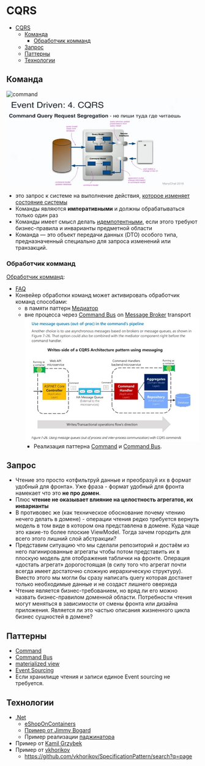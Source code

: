 # CQRS

- [CQRS](#cqrs)
	- [Команда](#команда)
		- [Обработчик комманд](#обработчик-комманд)
	- [Запрос](#запрос)
	- [Паттерны](#паттерны)
	- [Технологии](#технологии)

## Команда

![command](https://docs.microsoft.com/ru-ru/dotnet/architecture/microservices/microservice-ddd-cqrs-patterns/media/microservice-application-layer-implementation-web-api/high-level-writes-side.png)
![cqrs](../../img/arch/eda/eda.cqrs.jpg)

- это запрос к системе на выполнение действия, [которое изменяет состояние системы](https://docs.microsoft.com/ru-ru/dotnet/architecture/microservices/microservice-ddd-cqrs-patterns/microservice-application-layer-implementation-web-api#implement-the-command-and-command-handler-patterns)
- Команды являются __императивными__ и должны обрабатываться только один раз
- Команды имеет смысл делать [идемпотентными](idempotent.md), если этого требуют бизнес-правила и инварианты предметной области
- Команда — это объект передачи данных (DTO) особого типа, предназначенный специально для запроса изменений или транзакций.

### Обработчик комманд

[Обработчик комманд](https://docs.microsoft.com/ru-ru/dotnet/architecture/microservices/microservice-ddd-cqrs-patterns/microservice-application-layer-implementation-web-api#the-command-handler-class):

- [FAQ](https://cqrs.nu/Faq/command-handlers)
- Конвейер обработки команд может активировать обработчик команд способами:
  - в памяти паттерн [Медиатор](mediator.md)
  - вне процесса через [Command Bus](command.bus.md) on [Message Broker](pattern.messagebroker.md) transport ![cqrs mq](../../img/arch/eda/cqrs.mq.jpg)
    - Реализация паттерна [Command](command.md) и [Command Bus](command.bus.md).

## Запрос

- Чтение это просто «отфильтруй данные и преобразуй их в формат удобный для фронта». Уже фраза - формат удобный для фронта намекает что это __не про домен__.
- Плюс __чтение не оказывает влияние на целостность агрегатов, их инварианты__ 
- В противовес же (как техническое обоснование почему чтению нечего делать в домене) - операции чтения редко требуется вернуть модель в том виде в котором она представлена в домене. Куда чаще это какие-то более плоские ViewModel. Тогда зачем городить для всего этого лишний слой абстракции?
- Представим ситуацию что мы сделали репозиторий и достаём из него пагинированные агрегаты чтобы потом представить их в плоскую модель для отображения таблички на фронте. Операция «достать агрегат» дорогостоящая (в силу того что агрегат почти всегда имеет достаточно сложную иерархическую структуру). Вместо этого мы могли бы сразу написать query которая достанет только необходимые данные и не создаст лишнего оверхеда
- Чтение является бизнес-требованием, но вряд ли его можно назвать бизнес-правилом доменной области. Потребности чтения могут меняться в зависимости от смены фронта или дизайна приложения. Является ли это частью описания жизненного цикла бизнес сущностей в домене?

## Паттерны

- [Command](command.md)
- [Command Bus](command.bus.md)
- [materialized view](https://learn.microsoft.com/ru-ru/azure/architecture/patterns/materialized-view)
- [Event Sourcing](event.sourcing.md)
- Если хранилище чтения и записи единое
Event sourcing не требуется.

## Технологии

- [.Net](https://github.com/heynickc/awesome-ddd#jvm-languages)
	- [eShopOnContainers](https://github.com/dotnet-architecture/eShopOnContainers/search?q=page)
	- [Пример от Jimmy Bogard](https://github.com/jbogard/ContosoUniversityDotNetCore-Pages/search?q=page)
	- Пример реализации [паджинатора](https://github.com/PacktPublishing/Hands-On-Domain-Driven-Design-with-.NET-Core/search?q=page)
- Пример от [Kamil Grzybek](https://github.com/kgrzybek/modular-monolith-with-ddd/search?q=page)
- Пример от [vkhorikov](https://github.com/vkhorikov/SpecPattern/search?q=page)
  - https://github.com/vkhorikov/SpecificationPattern/search?q=page
